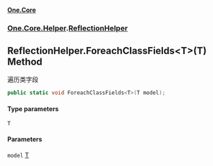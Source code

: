 #### [One.Core](index.md 'index')
### [One.Core.Helper](One_Core_Helper.md 'One.Core.Helper').[ReflectionHelper](One_Core_Helper_ReflectionHelper.md 'One.Core.Helper.ReflectionHelper')
## ReflectionHelper.ForeachClassFields&lt;T&gt;(T) Method
遍历类字段 
```csharp
public static void ForeachClassFields<T>(T model);
```
#### Type parameters
<a name='One_Core_Helper_ReflectionHelper_ForeachClassFields_T_(T)_T'></a>
`T`  
  
#### Parameters
<a name='One_Core_Helper_ReflectionHelper_ForeachClassFields_T_(T)_model'></a>
`model` [T](One_Core_Helper_ReflectionHelper_ForeachClassFields_T_(T).md#One_Core_Helper_ReflectionHelper_ForeachClassFields_T_(T)_T 'One.Core.Helper.ReflectionHelper.ForeachClassFields&lt;T&gt;(T).T')  
  
